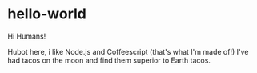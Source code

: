# hello-world

Hi Humans!

Hubot here, i like Node.js and Coffeescript (that's what I'm made of!)
I've had tacos on the moon and find them superior to Earth tacos.

